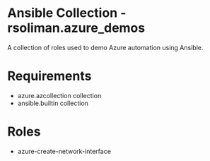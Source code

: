 # Ansible Collection - rsoliman.azure_demos

A collection of roles used to demo Azure automation using Ansible.

# Requirements

- azure.azcollection collection
- ansible.builtin collection

# Roles

- azure-create-network-interface

